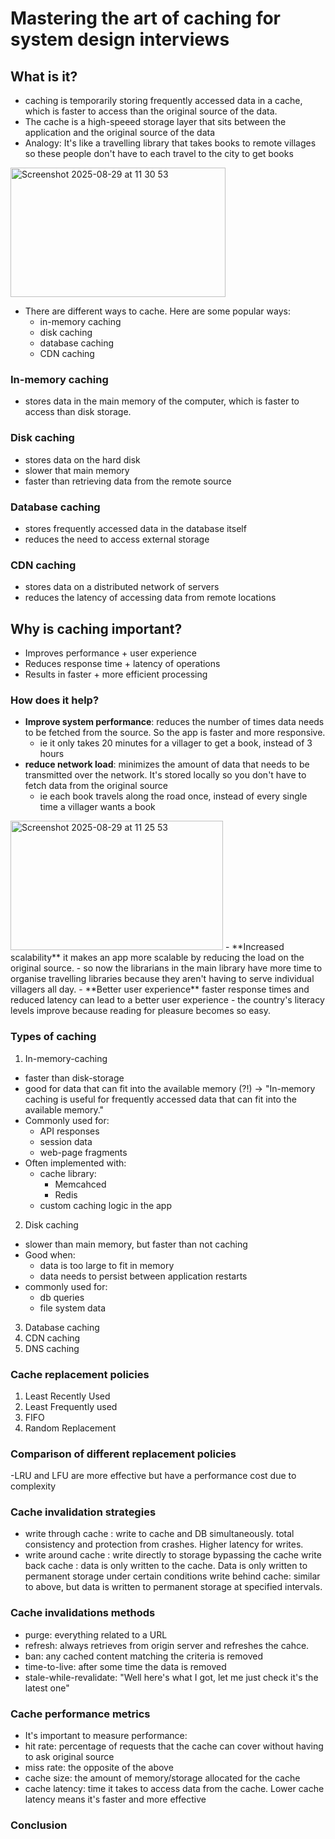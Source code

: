 # Mastering the art of caching for system design interviews

## What is it?

- caching is temporarily storing frequently accessed data in a cache, which is faster to access than the original source of the data.
- The cache is a high-speeed storage layer that sits between the application and the original source of the data
- Analogy: It's like a travelling library that takes books to remote villages so these people don't have to each travel to the city to get books

<img width="344" height="207" alt="Screenshot 2025-08-29 at 11 30 53" src="https://github.com/user-attachments/assets/1983894a-901f-4525-95aa-d2a4d03f9d50" />

- There are different ways to cache. Here are some popular ways:
  - in-memory caching
  - disk caching
  - database caching
  - CDN caching

### In-memory caching

- stores data in the main memory of the computer, which is faster to access than disk storage.

### Disk caching

- stores data on the hard disk
- slower that main memory
- faster than retrieving data from the remote source

### Database caching

- stores frequently accessed data in the database itself
- reduces the need to access external storage

### CDN caching

- stores data on a distributed network of servers
- reduces the latency of accessing data from remote locations

## Why is caching important?

- Improves performance + user experience
- Reduces response time + latency of operations
- Results in faster + more efficient processing

### How does it help?

- **Improve system performance**: reduces the number of times data needs to be fetched from the source. So the app is faster and more responsive.
  - ie it only takes 20 minutes for a villager to get a book, instead of 3 hours
- **reduce network load**: minimizes the amount of data that needs to be transmitted over the network. It's stored locally so you don't have to fetch data from the original source
  - ie each book travels along the road once, instead of every single time a villager wants a book
<img width="340" height="207" alt="Screenshot 2025-08-29 at 11 25 53" src="https://github.com/user-attachments/assets/5a976f78-9bef-46c9-9891-21a42fc8e0e1" />
- **Increased scalability** it makes an app more scalable by reducing the load on the original source.
  - so now the librarians in the main library have more time to organise travelling libraries because they aren't having to serve individual villagers all day.
- **Better user experience** faster response times and reduced latency can lead to a better user experience
  - the country's literacy levels improve because reading for pleasure becomes so easy.

### Types of caching

1. In-memory-caching
- faster than disk-storage
- good for data that can fit into the available memory (?!) -> "In-memory caching is useful for frequently accessed data that can fit into the available memory."
- Commonly used for:
  - API responses
  - session data
  - web-page fragments
- Often implemented with:
  - cache library:
    - Memcahced
    - Redis
  - custom caching logic in the app
2. Disk caching
- slower than main memory, but faster than not caching
- Good when:
  - data is too large to fit in memory
  - data needs to persist between application restarts
- commonly used for:
  - db queries
  - file system data
3. Database caching
4. CDN caching
5. DNS caching

### Cache replacement policies
1. Least Recently Used
2. Least Frequently used
3. FIFO
4. Random Replacement

### Comparison of different replacement policies

-LRU and LFU are more effective but have a performance cost due to complexity

### Cache invalidation strategies
- write through cache : write to cache and DB simultaneously. total consistency and protection from crashes. Higher latency for writes.
- write around cache : write directly to storage bypassing the cache
write back cache : data is only written to the cache. Data is only written to permanent storage under certain conditions
write behind cache: similar to above, but data is written to permanent storage at specified intervals.
### Cache invalidations methods
- purge: everything related to a URL
- refresh: always retrieves from origin server and refreshes the cahce.
- ban: any cached content matching the criteria is removed
- time-to-live: after some time the data is removed
- stale-while-revalidate: "Well here's what I got, let me just check it's the latest one"
### Cache performance metrics
- It's important to measure performance:
- hit rate: percentage of requests that the cache can cover without having to ask original source
- miss rate: the opposite of the above
- cache size: the amount of memory/storage allocated for the cache
- cache latency: time it takes to access data from the cache. Lower cache latency means it's faster and more effective
### Conclusion
